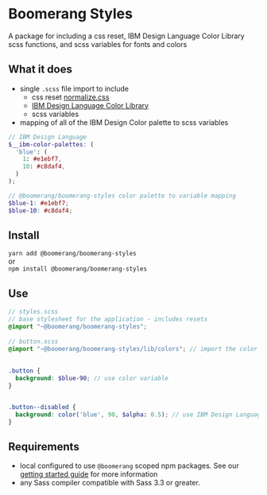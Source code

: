 # Boomerang Styles
A package for including a css reset, IBM Design Language Color Library scss functions, and scss variables for fonts and colors

## What it does
- single `.scss` file import to include
  - css reset [normalize.css](https://github.com/necolas/normalize.css/)
  - [IBM Design Language Color Library](https://github.com/IBM-Design/colors)
  - scss variables
- mapping of all of the IBM Design Color palette to scss variables

```scss
// IBM Design Language
$__ibm-color-palettes: (
  'blue': (
    1: #e1ebf7,
    10: #c8daf4,
  )
);

// @boomerang/boomerang-styles color palette to variable mapping
$blue-1: #e1ebf7;
$blue-10: #c8daf4;
```

## Install
`yarn add @boomerang/boomerang-styles`    
or  
`npm install @boomerang/boomerang-styles`

## Use


```scss
// styles.scss 
// base stylesheet for the application - includes resets
@import "~@boomerang/boomerang-styles";
 
// button.scss
@import "~@boomerang/boomerang-styles/lib/colors"; // import the color variables
 
 
.button {
  background: $blue-90; // use color variable
}


.button--disabled {
  background: color('blue', 90, $alpha: 0.5); // use IBM Design Language function
}
```

## Requirements
- local configured to use `@boomerang` scoped npm packages. See our [getting started guide](https://launch.boomerangplatform.net/docs/engineering/frontend-developer-onboarding) for more information
- any Sass compiler compatible with Sass 3.3 or greater.
